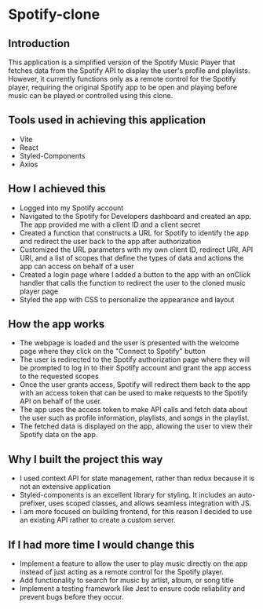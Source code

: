 # Spotify-clone

## Introduction
This application is a simplified version of the Spotify Music Player that fetches data from the Spotify API to display the user's profile and playlists. However, it currently functions only as a remote control for the Spotify player, requiring the original Spotify app to be open and playing before music can be played or controlled using this clone.

## Tools used in achieving this application
- Vite
- React
- Styled-Components
- Axios

## How I achieved this
- Logged into my Spotify account
- Navigated to the Spotify for Developers dashboard and created an app. The app provided me with a client ID and a client secret
- Created a function that constructs a URL for Spotify to identify the app and redirect the user back to the app after authorization
- Customized the URL parameters with my own client ID, redirect URI, API URI, and a list of scopes that define the types of data and actions the app can access on behalf of a user
- Created a login page where I added a button to the app with an onClick handler that calls the function to redirect the user to the cloned music player page
- Styled the app with CSS to personalize the appearance and layout

## How the app works
- The webpage is loaded and the user is presented with the welcome page where they click on the "Connect to Spotify" button
- The user is redirected to the Spotify authorization page where they will be prompted to log in to their Spotify account and grant the app access to the requested scopes
- Once the user grants access, Spotify will redirect them back to the app with an access token that can be used to make requests to the Spotify API on behalf of the user.
- The app uses the access token to make API calls and fetch data about the user such as profile information, playlists, and songs in the playlist.
- The fetched data is displayed on the app, allowing the user to view their Spotify data on the app.

## Why I built the project this way
- I used context API for state management, rather than redux because it is not an extensive application
- Styled-components is an excellent library for styling. It includes an auto-prefixer, uses scoped classes, and allows seamless integration with JS.
- I am more focused on building frontend, for this reason I decided to use an existing API rather to create a custom server.

## If I had more time I would change this
- Implement a feature to allow the user to play music directly on the app instead of just acting as a remote control for the Spotify player.
- Add functionality to search for music by artist, album, or song title
- Implement a testing framework like Jest to ensure code reliability and prevent bugs before they occur.
